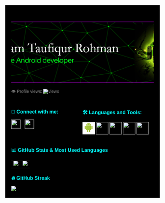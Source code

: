 <!-- DARK MODE LAYOUT -->
<div style="background-color:#000000; padding:20px; color:#ffffff; font-family:Arial;">

 <!-- Profil banner dengan tinggi lebih kecil -->
<img src="https://github.com/taufiqurrohman132/taufiqurrohman132/blob/main/github-header-image.png"
     width="100%" height="200px" style="object-fit: cover; margin-top: 20px;" />
     
<!-- Teks di Tengah Halaman Secara Horizontal dan Vertikal -->
<!--<div style="display: flex; justify-content: center; align-items: center; height: 100vh; text-align: center;">
  <div>
    <h1 style="margin-bottom: 0;">👋 Hi, I'm <span style="color:#00FFFF;">Taufiqur Rohman</span></h1>
    <h3 style="color:#FFD700; margin-top: 5px;">A passionate Android developer from Indonesia 🇮🇩</h3>
  </div>
</div>-->



  <!-- View counter -->
  <p style="color:gray; margin-top: 10px;">👁️ Profile views:
    <img src="https://komarev.com/ghpvc/?username=taufiqurrohman132&label=&color=blue&style=flat" alt="views" />
  </p>


<!-- Connect and Languages & Tools -->
<div style="display: flex; align-items: flex-start; justify-content: space-between; flex-wrap: wrap; margin-top: 20px;">
  <div style="flex: 1;">
    <h3 style="color:#00FFFF;">🔗 Connect with me:</h3>
    <a href="https://linkedin.com/in/taufiqurrohman" target="_blank">
      <img src="https://raw.githubusercontent.com/rahuldkjain/github-profile-readme-generator/master/src/images/icons/Social/linked-in-alt.svg" height="30" width="30"/>
    </a>
    <a href="https://facebook.com/taufiqurrohman" target="_blank" style="margin-left: 10px;">
      <img src="https://raw.githubusercontent.com/rahuldkjain/github-profile-readme-generator/master/src/images/icons/Social/facebook.svg" height="30" width="30"/>
    </a>
  </div>

  <div style="flex: 1;">
    <h3 style="color:#00FFFF;">🛠️ Languages and Tools:</h3>
    <p>
      <a href="https://developer.android.com" target="_blank">
        <img src="https://raw.githubusercontent.com/devicons/devicon/master/icons/android/android-original-wordmark.svg" width="40" height="40"/>
      </a>
      <a href="https://firebase.google.com/" target="_blank">
        <img src="https://www.vectorlogo.zone/logos/firebase/firebase-icon.svg" width="40" height="40"/>
      </a>
      <a href="https://git-scm.com/" target="_blank">
        <img src="https://www.vectorlogo.zone/logos/git-scm/git-scm-icon.svg" width="40" height="40"/>
      </a>
      <a href="https://kotlinlang.org" target="_blank">
        <img src="https://www.vectorlogo.zone/logos/kotlinlang/kotlinlang-icon.svg" width="40" height="40"/>
      </a>
      <a href="https://www.tensorflow.org" target="_blank">
        <img src="https://www.vectorlogo.zone/logos/tensorflow/tensorflow-icon.svg" width="40" height="40"/>
      </a>
    </p>
  </div>
</div>

<!-- Stats dan Languages sejajar -->
<h3 style="color:#00FFFF;">📊 GitHub Stats & Most Used Languages</h3>
<table>
  <tr>
    <td width="50%">
      <img src="https://github-readme-stats.vercel.app/api?username=taufiqurrohman132&show_icons=true&theme=dark&bg_color=000000&title_color=00FF00&icon_color=ffd700&text_color=ffffff" />
    </td>
    <td width="50%">
      <img src="https://github-readme-stats.vercel.app/api/top-langs/?username=taufiqurrohman132&layout=compact&theme=dark&bg_color=000000&title_color=00FF00&text_color=ffffff" />
    </td>
  </tr>
</table>

<!-- Streak -->
<h3 style="color:#00FFFF;">🔥 GitHub Streak</h3>
<img src="https://streak-stats.demolab.com?user=taufiqurrohman132&theme=dark&background=000000&ring=00ffff&fire=ff6e00&currStreakLabel=00ffff&sideLabels=ffffff&dates=dddddd&stroke=ffffff&border=ffffff&cache_seconds=86400" />

<!-- GIF di sebelah kanan halaman -->
<!--<div style="position: absolute; top: 50%; right: 20px; transform: translateY(-50%);">
  <img src="https://i.pinimg.com/originals/d4/81/f3/d481f3c72e283309071f79e01b05c06d.gif" width="150px" />
</div>-->

</div>
